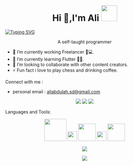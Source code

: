 <h1 align="center">Hi 👋,I'm Ali
<img src="https://avatars.githubusercontent.com/u/89943558?v=4" width="50px"/>
</h1> 
<a href="https://git.io/typing-svg"><img src="https://readme-typing-svg.herokuapp.com?center=%D8%AE%D8%A7%D8%B7%D8%A6%D8%A9&vCenter=%D8%AE%D8%A7%D8%B7%D8%A6%D8%A9&lines=Flutter+Developer+%F0%9F%92%99." alt="Typing SVG" /></a>
<p align="center">A self-taught programmer</p>
<a href="https://img.shields.io/github/watchers/3li-3bdullah/3li-3bdullah?label=watchers&style=plastic"/></a>

<!-- I'm a Flutter Developer , look always for new and enjoying when i share what i know. -->

<!--
**3li-3bdullah/3li-3bdullah** is a ✨ _special_ ✨ repository because its `README.md` (this file) appears on your GitHub profile.

Here are some ideas to get you started: -->

- 🔭 I’m currently working Freelancer 🏮💻.
- 🌱 I’m currently learning Flutter 💙✨.
- 👯 I’m looking to collaborate with other content creators.
- ⚡ Fun fact i love to play chess and drinking coffee. 

 Connect with me :
 - personal email : <a href="mailto:aliabdulah.sd@gmail.com">aliabdulah.sd@gmail.com</a>
<p align="center">
  <a href="https://twitter.com/AliAbdullah49?s=09"><img src="https://img.shields.io/badge/Twitter-1DA1F2?style=plastic&logo=twitter&logoColor=white"/></a>
  <a href="https://www.facebook.com/profile.php?id=100017288552506"><img src="https://img.shields.io/badge/Facebook-1877F2?style=plastic&logo=facebook&logoColor=white"></a>
 <a href="https://www.linkedin.com/in/3li-3bdullah"><img src="https://img.shields.io/badge/Linkedin-1DA1F2?style=social&logo=linkedin&logoColor=white"></a> 
</p>



Languages and Tools:
<p align="center">
<img src="https://img.shields.io/badge/Flutter-02569B?style=for-the-badge&logo=flutter&logoColor=white" width="70px"/>
<img src="https://camo.githubusercontent.com/dd4b2422ed3bfc9da88c43d18550375c66f9584327dff7ecc19315ce50b96f07/68747470733a2f2f7777772e766563746f726c6f676f2e7a6f6e652f6c6f676f732f66697265626173652f66697265626173652d69636f6e2e737667" width="30px"/>
<img src="https://img.shields.io/badge/Dart-0175C2?style=for-the-badge&logo=dart&logoColor=white" width="55px"/>
<img src="https://camo.githubusercontent.com/fbfcb9e3dc648adc93bef37c718db16c52f617ad055a26de6dc3c21865c3321d/68747470733a2f2f7777772e766563746f726c6f676f2e7a6f6e652f6c6f676f732f6769742d73636d2f6769742d73636d2d69636f6e2e737667" width="30px"/>
<img src="https://img.shields.io/badge/Java-ED8B00?style=for-the-badge&logo=java&logoColor=white" width="55px"/>
</p>
<p align="center">
<img src="https://github-readme-stats.vercel.app/api?username=3li-3bdullah&theme=blue-green"/>
</p>
<p align="center">
<img src="https://github-profile-trophy.vercel.app/?username=3li-3bdullah"/>
</p>
